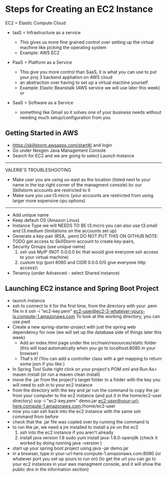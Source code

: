# Steps for Creating an EC2 Instance

EC2 = Elastic Compute Cloud

- IaaS = Infrastructure as a service
   - This gives us more fine grained control over setting up the virtual machine like picking the operating system
   - Example: AWS EC2 

- PaaS = Platform as a Service
   - This  give you more control than SaaS, it is what you can use to put your proj 3 backend appliation on AWS cloud
   - an abstraction over having to set up a virtual machine yourself
   - Example: Elastic Beanstalk (AWS service we will use later this week) or 

- SaaS = Software as a Service
   - something like Gmail so it solves one of your business needs without needing much setup/configuration from you



## Getting Started in AWS

- https://skillstorm.awsapps.com/start#/ and login
- Go under Nexgen Java Management Console
- Search for EC2 and we are going to select Launch Instance
---------------------------------------------------------------------------------
VALERIE'S TROUBLESHOOTING
- Make user you are using us-east as the location (listed next to your name in the top right corner of the managment console) bc our Skillstorm accounts are restricted to it
- Make sure you use t3.micro (your accounts are restricted from using larger more expensive cpu options)
----------------------------------------------------------------------------------
- Add unique name
- Keep default OS (Amazon Linux)
- Instance Type we will NEEDS TO BE t3.micro you can also use t3.small and t3.medium (limitations on the accounts set up)
- Generate a key-pair (RSA, .pem) DO NOT PUT THIS ON GITHUB
    NOTE: TODO get access to SkillStorm account to create key-pairs, 
- Security Groups (use unique name)
    1. ssh use MyIP (NOT 0.0.0.0 bc that would give everyone ssh access to your virtual machine)
    2. custom tcp (port 8080 and CIDR 0.0.0.0/0 give everyone http access)\
- Tenancy (under Advanced - select Shared instance)


## Launching EC2 instance and Spring Boot Project
- launch instance
- ssh to connect to it for the first time, from the directory with your .pem file in it
    ssh -i "ec2-key.pem" ec2-user@ec2-3-whatever-yours-is.compute-1.amazonaws.com
  To look at the working directory, you can use 
     pwd
- Create a new spring-starter-project with just the spring web dependency for now (we will set up the database side of things later this week)
    - Add an index.html page under the src/main/resources/static folder (this will load automatically when you go to localhost:8080 in your browser)
    - That's it! (You can add a controller class with a get mapping to return some json if you like.)
- In Spring Tool Suite right click on your project's POM.xml and Run As> maven install (or run a maven clean install)
- move the .jar from the project's target folder to a folder with the key you will need to ssh in to your ec2 instance
- from the directory with the key and jar run the command to copy the jar from your computer to the ec2 instance (and put it in the home/ec2-user directory)
    scp -i "ec2-key.pem" demo.jar ec2-user@your-url-here.compute-1.amazonaws.com:/home/ec2-user
- now you can ssh back into the ec2 instance with the same ssh command from  before
- check that the .jar file was copied over by running the command 
     ls
- to run the jar, we need a jre installed
   to install a jre on the ec2
   1. ssh into the ec2 instance if you aren't already
   2. install java version 1.8
        sudo yum install java-1.8.0-openjdk
        (check it worked by doing running
         java -version
        )
- start up your spring boot project using 
    java -jar demo.jar
- in a browser, type in
   your-url-here.compute-1.amazonaws.com:8080 (or whatever port you set up yours to run on)
   (to get the url you can go to your ec2 instances in your aws managment console, and it will show the public dns in the information section)